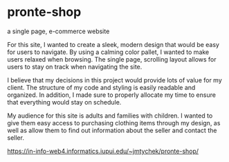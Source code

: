 # pronte-shop

a single page, e-commerce website

For this site, I wanted to create a sleek, modern design that would be easy for users to navigate. By using a calming color pallet, I wanted to make users relaxed when browsing. The single page, scrolling layout allows for users to stay on track when navigating the site.

I believe that my decisions in this project would provide lots of value for my client. The structure of my code and styling is easily readable and organized. In addition, I made sure to properly allocate my time to ensure that everything would stay on schedule.

My audience for this site is adults and families with children. I wanted to give them easy access to purchasing clothing items through my design, as well as allow them to find out information about the seller and contact the seller.

https://in-info-web4.informatics.iupui.edu/~jmtychek/pronte-shop/
